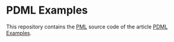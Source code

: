 # PDML Examples

This repository contains the [PML](https://www.pml-lang.dev/) source code of the article [PDML Examples](https://pdml-lang.github.io/docs/examples/index.html).